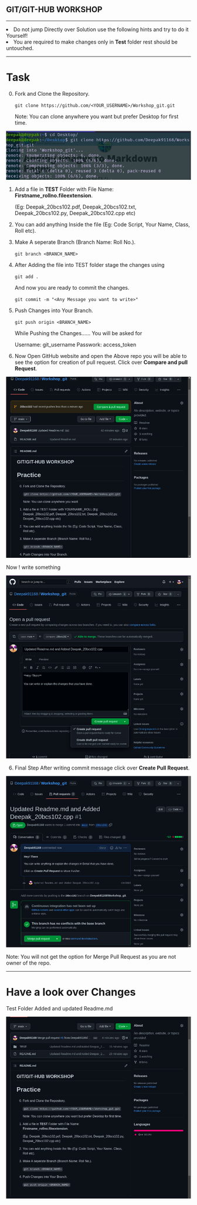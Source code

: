 ## GIT/GIT-HUB WORKSHOP

<hr>
<li>
Do not jump Directly over Solution use the following hints and try to do it Yourself!

<li>You are required to make changes only in <strong>Test</strong> folder rest should be untouched.
<hr>

# Task

0. Fork and Clone the Repository.

    `git clone https://github.com/<YOUR_USERNAME>/Workshop_git.git`

    Note: You can clone anywhere you want but prefer Desktop for first time.

![alt text for screen readers](/images/clone.png "Clone")

1. Add a file in <strong>TEST</strong> Folder with File Name: <strong>Firstname_rollno.fileextension</strong>. 

    (Eg: Deepak_20bcs102.pdf, Deepak_20bcs102.txt, Deepak_20bcs102.py, Deepak_20bcs102.cpp etc)

2. You can add anything Inside the file (Eg: Code Script, Your Name, Class, Roll etc).

3. Make A seperate Branch (Branch Name: Roll No.).

    `git branch <BRANCH_NAME>`

4. After Adding the file into TEST folder stage the changes using 

    `git add .`

    And now you are ready to commit the changes.

    `git commit -m "<Any Message you want to write>"`

4. Push Changes into Your Branch.

    `git push origin <BRANCH_NAME>`

    While Pushing the Changes...... You will be asked for

    Username: git_username
    Passwork: access_token

5. Now Open GitHub website and open the Above repo you will be able to see the option for creation of pull request. Click over <strong>Compare and pull Request</strong>.

![alt text for screen readers](/images/PR.png "Compare and Pull request")

Now ! write something

![alt text for screen readers](/images/write.png "Write Final Commit Msg")

6. Final Step After writing commit message click over <strong>Create Pull Request</strong>.

![alt text for screen readers](/images/final.png "Create Pull request")

Note: You will not get the option for Merge Pull Request as you are not owner of the repo.

<hr>

# Have a look over Changes
Test Folder Added and updated Readme.md

![alt text for screen readers](/images/applied-changes.png "Changes")
